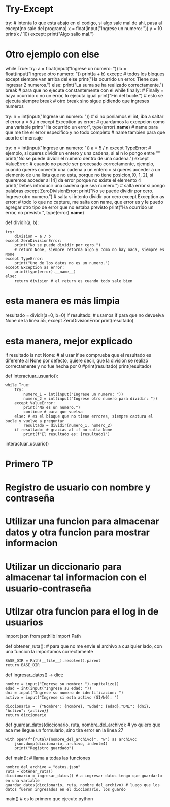 # Try-Except

try: # intenta lo que esta abajo en el codigo, si algo sale mal de ahi, pasa al except(no sale del programa)
    x = float(input("Ingrese un numero: "))
    y = 10
    print(x / 10)
except:
    print("Algo salio mal.") 


# Otro ejemplo con else

while True:
    try:
        a = float(input("Ingrese un numero: "))
        b = float(input("Ingrese otro numero: "))
        print(a + b)
    except: # todos los bloques except siempre van arriba del else
        print("Ha ocurrido un error. Tiene que ingresar 2 numeros.")
    else:
        print("La suma se ha realizado correctamente.")
        break # para que no ejecute constantemente con el while 
    finally: # Finally = haya ocurrido o no un error, lo ejecuta igual
        print("Fin del bucle.") # esto se ejecuta siempre 
        break # otro break sino sigue pidiendo que ingreses numeros


try:
    n = int(input("Ingrese un numero: ")) # si no poniamos el int, iba a saltar el error
    a = 5 / n 
except Exception as error: # guardamos la excepcion como una variable
    print("Ha ocurrido un error", type(error).__name__) # name para que me tire el error especifico y no todo completo
                                                        # name tambien para que acorte el mensaje


try:
    n = int(input("Ingrese un numero: ")) 
    a = 5 / n 
except TypeError: # ejemplo, si queres dividir un entero y una cadena, si al n lo pongo entre ""
    print("No se puede dividir el numero dentro de una cadena.")
except ValueError: # cuando no puede ser procesado correctamente, ejemplo, cuando queres convertir una cadena a un entero o si queres acceder a un elemento de una lista que no esta, porque no tiene posicion,[0, 1, 2], si queremos acceder al [4] da error porque no existe el elemento 4
    print("Debes introducir una cadena que sea numero.") # salta error si pongo palabras
except ZeroDivisionError:
    print("No se puede dividir por cero. Ingrese otro numero.") # salta si intento dividir por cero
except Exception as error: # todo lo que no capture, me salta con name, que error es y le puedo agregar otro tipo de error que no estaba previsto
    print("Ha ocurrido un error, no previsto.", type(error).__name__)


def dividir(a, b):

    try:
        division = a / b
    except ZeroDivisionError:
        print("No se puede dividir por cero.")
        # return None, siempre retorna algo y como no hay nada, siempre es None
    except TypeError:
        print("Uno de los datos no es un numero.")
    except Exception as error:
        print(type(error).__name__)
    else:
        return division # el return es cuando todo sale bien

# esta manera es más limpia
resultado = dividir(a=0, b=0)
if resultado: # usamos if para que no devuelva None de la linea 55, except ZeroDivisionError
    print(resultado)

# esta manera, mejor explicado
if resultado is not None: # al usar if se comprueba que el resultado es diferente al None por defecto, quiere decir, que la division se realizó correctamente y no fue hecha por 0
    #print(resultado)
    print(resultado)

def interactuar_usuario():

    while True:
        try:
            numero_1 = int(input("Ingrese un numero: "))
            numero_2 = int(input("Ingrese otro numero para dividir: "))
        except ValueError:
            print("No es un numero.")    
            continue # para que vuelva 
        else: # es el bloque que no tiene errores, siempre captura el bucle y vuelve a preguntar
            resultado = dividir(numero_1, numero_2)
        if resultado: # gracias al if no salta None
            print(f"El resultado es: {resultado}")

interactuar_usuario()


# Primero TP
# Registro de usuario con nombre y contraseña
# Utilizar una funcion para almacenar datos y otra funcion para mostrar informacion
# Utilizar un diccionario para almacenar tal informacion con el usuario-contraseña
# Utilzar otra funcion para el log in de usuarios

import json 
from pathlib import Path

def obtener_ruta(): # para que no me envie el archivo a cualquier lado, con una funcion la importamos correctamente

    BASE_DIR = Path(__file__).resolve().parent
    return BASE_DIR

def ingresar_datos() -> dict:

    nombre = input("Ingrese su nombre: ").capitalize()
    edad = int(input("Ingrese su edad: "))
    dni = input("Ingrese su numero de identificacion: ")
    activo = input("Ingrese si esta activo (SI/N0): ")

    diccionario =  {"Nombre": {nombre}, "Edad": {edad},"DNI": {dni}, "Activo": {activo}}
    return diccionario
    
def guardar_datos(diccionario, ruta, nombre_del_archivo): # yo quiero que aca me llegue un formulario, sino tira error en la linea 27

    with open(f"{ruta}/{nombre_del_archivo}", "w") as archivo:
        json.dump(diccionario, archivo, indent=4)
        print("Registro guardado")
    

def main(): # llama a todas las funciones
    
    nombre_del_archivo = "datos.json"
    ruta = obtener_ruta()
    diccionario = ingresar_datos() # a ingresar datos tengo que guardarlo en una variable
    guardar_datos(diccionario, ruta, nombre_del_archivo) # luego que los datos fueron ingresados en el diccionario, los guardo


main() # es lo primero que ejecute python



    

    

